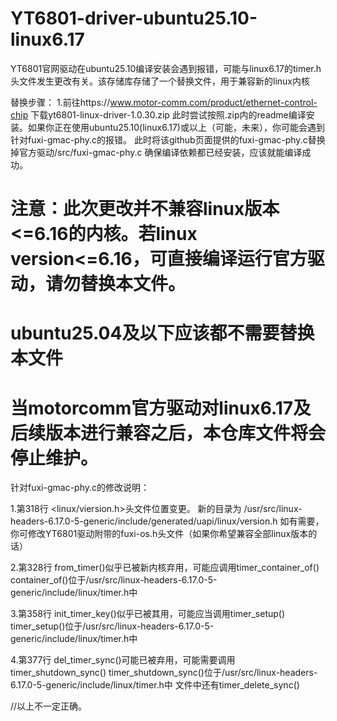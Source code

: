# YT6801-driver-ubuntu25.10-linux6.17
YT6801官网驱动在ubuntu25.10编译安装会遇到报错，可能与linux6.17的timer.h头文件发生更改有关。该存储库存储了一个替换文件，用于兼容新的linux内核

替换步骤：
1.前往https://www.motor-comm.com/product/ethernet-control-chip
下载yt6801-linux-driver-1.0.30.zip
此时尝试按照.zip内的readme编译安装。如果你正在使用ubuntu25.10(linux6.17)或以上（可能，未来），你可能会遇到针对fuxi-gmac-phy.c的报错。
此时将该github页面提供的fuxi-gmac-phy.c替换掉官方驱动/src/fuxi-gmac-phy.c
确保编译依赖都已经安装，应该就能编译成功。

# 注意：此次更改并不兼容linux版本<=6.16的内核。若linux version<=6.16，可直接编译运行官方驱动，请勿替换本文件。
# ubuntu25.04及以下应该都不需要替换本文件
# 当motorcomm官方驱动对linux6.17及后续版本进行兼容之后，本仓库文件将会停止维护。



针对fuxi-gmac-phy.c的修改说明：

1.第318行
<linux/viersion.h>头文件位置变更。
新的目录为 /usr/src/linux-headers-6.17.0-5-generic/include/generated/uapi/linux/version.h
如有需要，你可修改YT6801驱动附带的fuxi-os.h头文件（如果你希望兼容全部linux版本的话）

2.第328行
from_timer()似乎已被新内核弃用，可能应调用timer_container_of()
container_of()位于/usr/src/linux-headers-6.17.0-5-generic/include/linux/timer.h中

3.第358行
init_timer_key()似乎已被其用，可能应当调用timer_setup()
timer_setup()位于/usr/src/linux-headers-6.17.0-5-generic/include/linux/timer.h中

4.第377行
del_timer_sync()可能已被弃用，可能需要调用timer_shutdown_sync()
timer_shutdown_sync()位于/usr/src/linux-headers-6.17.0-5-generic/include/linux/timer.h中
文件中还有timer_delete_sync()


//以上不一定正确。
